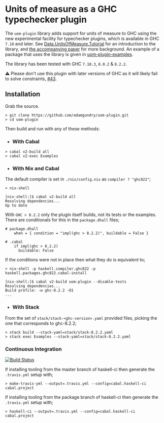 # Units of measure as a GHC typechecker plugin

The `uom-plugin` library adds support for units of measure to GHC using the new experimental facility for typechecker plugins, which is available in GHC `7.10` and later.  See [Data.UnitsOfMeasure.Tutorial](https://github.com/adamgundry/uom-plugin/blob/master/uom-plugin/src/Data/UnitsOfMeasure/Tutorial.hs) for an introduction to the library, and [the accompanying paper](http://adam.gundry.co.uk/pub/typechecker-plugins/) for more background.  An example of a package that uses the library is given in [uom-plugin-examples](uom-plugin-examples).

The library has been tested with GHC `7.10.3`, `8.0.2` & `8.2.2`.

:warning: Please don't use this plugin with later versions of GHC as it will likely fail to solve constraints, [#43][i43].

[i43]: https://github.com/adamgundry/uom-plugin/issues/43

## Installation

Grab the source.

```
> git clone https://github.com/adamgundry/uom-plugin.git
> cd uom-plugin
```

Then build and run with any of these methods:

* ### With Cabal

```
> cabal v2-build all
> cabal v2-exec Examples
```

* ### With Nix and Cabal

The default compiler is set in `./nix/config.nix` as `compiler ? "ghc822"`;

```
> nix-shell

[nix-shell:]$ cabal v2-build all
Resolving dependencies...
Up to date
```

With `GHC > 8.2.2` only the plugin itself builds, not its tests or the
examples. There are conditionals for this in the `package.dhall` files;

```
# package.dhall
    when = { condition = "impl(ghc > 8.2.2)", buildable = False }

# .cabal
    if impl(ghc > 8.2.2)
      buildable: False
```

If the conditions were not in place then what they do is equivalent to;

```
> nix-shell -p haskell.compiler.ghc822 -p haskell.packages.ghc822.cabal-install

[nix-shell:]$ cabal v2-build uom-plugin --disable-tests
Resolving dependencies...
Build profile: -w ghc-8.2.2 -O1
...
```

* ### With Stack

From the set of `stack/stack-<ghc-version>.yaml` provided files, picking the
one that corresponds to ghc-8.2.2;

```
> stack build --stack-yaml=stack/stack-8.2.2.yaml
> stack exec Examples --stack-yaml=stack/stack-8.2.2.yaml
```

### Continuous Integration

[![Build Status](https://travis-ci.org/adamgundry/uom-plugin.svg?branch=master)](https://travis-ci.org/adamgundry/uom-plugin)

If installing tooling from the master branch of haskell-ci then generate the
`.travis.yml` setup with;

```
> make-travis-yml --output=.travis.yml --config=cabal.haskell-ci cabal.project
```

If installing tooling from the package branch of haskell-ci then generate the
`.travis.yml` setup with;

```
> haskell-ci --output=.travis.yml --config=cabal.haskell-ci cabal.project
```

